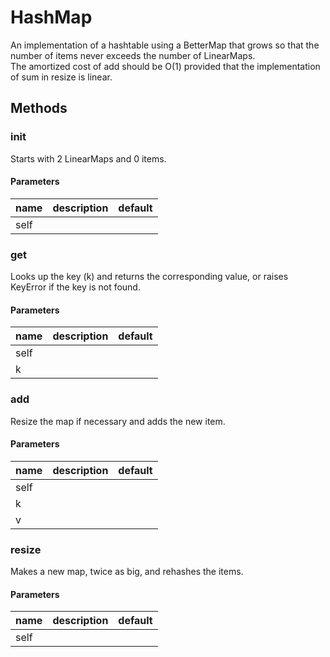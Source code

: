 # HashMap

An implementation of a hashtable using a BetterMap that grows so that the number of items never exceeds the number of LinearMaps.  
The amortized cost of add should be O(1) provided that the implementation of sum in resize is linear.

## Methods

### **init**

Starts with 2 LinearMaps and 0 items.

#### Parameters

| name | description | default |
| ---- | ----------- | ------- |
| self |             |

### get

Looks up the key (k) and returns the corresponding value, or raises KeyError if the key is not found.

#### Parameters

| name | description | default |
| ---- | ----------- | ------- |
| self |             |
| k    |             |

### add

Resize the map if necessary and adds the new item.

#### Parameters

| name | description | default |
| ---- | ----------- | ------- |
| self |             |
| k    |             |
| v    |             |

### resize

Makes a new map, twice as big, and rehashes the items.

#### Parameters

| name | description | default |
| ---- | ----------- | ------- |
| self |             |
